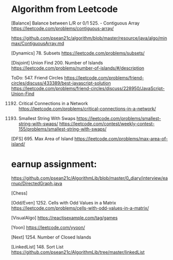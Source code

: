 # Algorithm from Leetcode


[Balance] Balance between L/R or 0/1
525. - Contiguous Array
https://leetcode.com/problems/contiguous-array/

https://github.com/psean21c/algorithm/blob/master/resource/java/algo/minmax/ContiguousArray.md

[Dynamics]
78. Subsets
https://leetcode.com/problems/subsets/

[Disjoint] Union Find
200. Number of Islands
https://leetcode.com/problems/number-of-islands/#/description


ToDo: 547. Friend Circles
https://leetcode.com/problems/friend-circles/discuss/433389/best-javascript-solution
https://leetcode.com/problems/friend-circles/discuss/228950/JavaScript-Union-Find

1192. Critical Connections in a Network
https://leetcode.com/problems/critical-connections-in-a-network/

1202. Smallest String With Swaps
https://leetcode.com/problems/smallest-string-with-swaps/
https://leetcode.com/contest/weekly-contest-155/problems/smallest-string-with-swaps/

[DFS]
695. Max Area of Island
https://leetcode.com/problems/max-area-of-island/

# earnup assignment: 
https://github.com/psean21c/AlgorithmLib/blob/master/0_diary/interview/earnup/DirectedGraph.java

[Chess]

[Odd/Even] 
1252. Cells with Odd Values in a Matrix
https://leetcode.com/problems/cells-with-odd-values-in-a-matrix/

[VisualAlgo]
https://reactjsexample.com/tag/games

[Yoon]
https://leetcode.com/yyoon/

[Next]
1254. Number of Closed Islands

[LinkedList]
148. Sort List
https://github.com/psean21c/AlgorithmLib/tree/master/linkedList
